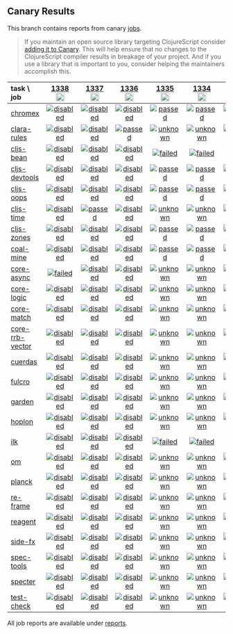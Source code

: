 ## Canary Results

This branch contains reports from canary [jobs](https://github.com/cljs-oss/canary/tree/jobs).

> If you maintain an open source library targeting ClojureScript consider [adding it to Canary](https://github.com/cljs-oss/canary/tree/master#how-to-participate). This will help ensure that no changes to the ClojureScript compiler results in breakage of your project. And if you use a library that is important to you, consider helping the maintainers accomplish this.

[//]: # (begin_overview_table)

| task \ job | <a href="reports/2020/03/27/job-001338-1.10.624-20f34d85" title="job #1338&#xA;&#xA;job --only core-async&#xA;&#xA;requested by Mike Fikes (@mfikes) on 2020-03-27T16:57:36Z">1338<br/><img width=20 height=20 src="https://avatars1.githubusercontent.com/u/1723464?v=4&s=60"></a> | <a href="reports/2020/03/27/job-001337-1.10.624-20f34d85" title="job #1337&#xA;&#xA;job --only cljs-time&#xA;&#xA;requested by Mike Fikes (@mfikes) on 2020-03-27T16:04:59Z">1337<br/><img width=20 height=20 src="https://avatars1.githubusercontent.com/u/1723464?v=4&s=60"></a> | <a href="reports/2020/03/27/job-001336-1.10.624-20f34d85" title="job #1336&#xA;&#xA;job --only clara-rules&#xA;&#xA;requested by Mike Fikes (@mfikes) on 2020-03-27T15:59:37Z">1336<br/><img width=20 height=20 src="https://avatars1.githubusercontent.com/u/1723464?v=4&s=60"></a> | <a href="reports/2020/03/27/job-001335-1.10.624-20f34d85" title="job #1335&#xA;&#xA;job&#xA;&#xA;requested by BinaryAge Bot (@babot) on 2020-03-27T11:02:59Z">1335<br/><img width=20 height=20 src="https://avatars0.githubusercontent.com/u/1476765?v=4&s=60"></a> | <a href="reports/2020/03/26/job-001334-1.10.624-20f34d85" title="job #1334&#xA;&#xA;job&#xA;&#xA;requested by BinaryAge Bot (@babot) on 2020-03-26T11:02:39Z">1334<br/><img width=20 height=20 src="https://avatars0.githubusercontent.com/u/1476765?v=4&s=60"></a> | <a href="reports/2020/03/25/job-001333-1.10.624-20f34d85" title="job #1333&#xA;&#xA;job&#xA;&#xA;requested by BinaryAge Bot (@babot) on 2020-03-25T11:02:43Z">1333<br/><img width=20 height=20 src="https://avatars0.githubusercontent.com/u/1476765?v=4&s=60"></a> | <a href="reports/2020/03/24/job-001332-1.10.623-e4e1ac25" title="job #1332&#xA;&#xA;job&#xA;&#xA;requested by BinaryAge Bot (@babot) on 2020-03-24T11:02:43Z">1332<br/><img width=20 height=20 src="https://avatars0.githubusercontent.com/u/1476765?v=4&s=60"></a> | <a href="reports/2020/03/23/job-001331-1.10.623-e4e1ac25" title="job #1331&#xA;&#xA;job --only cljs-zones&#xA;&#xA;requested by Antonin Hildebrand (@darwin) on 2020-03-23T18:26:31Z">1331<br/><img width=20 height=20 src="https://avatars1.githubusercontent.com/u/5453?v=4&s=60"></a> | <a href="reports/2020/03/23/job-001330-1.10.623-e4e1ac25" title="job #1330&#xA;&#xA;job --only cljs-devtools&#xA;&#xA;requested by Antonin Hildebrand (@darwin) on 2020-03-23T17:15:35Z">1330<br/><img width=20 height=20 src="https://avatars1.githubusercontent.com/u/5453?v=4&s=60"></a> | <a href="reports/2020/03/23/job-001329-1.10.623-e4e1ac25" title="job #1329&#xA;&#xA;job --only cljs-oops&#xA;&#xA;requested by Antonin Hildebrand (@darwin) on 2020-03-23T16:01:21Z">1329<br/><img width=20 height=20 src="https://avatars1.githubusercontent.com/u/5453?v=4&s=60"></a> |
| :--- | :---: | :---: | :---: | :---: | :---: | :---: | :---: | :---: | :---: | :---: |
| [chromex](https://github.com/binaryage/chromex) | <a href="reports/2020/03/27/job-001338-1.10.624-20f34d85#-chromex"><img title="disabled" src="http://box.binaryage.com/s-disabled.svg"><a> | <a href="reports/2020/03/27/job-001337-1.10.624-20f34d85#-chromex"><img title="disabled" src="http://box.binaryage.com/s-disabled.svg"><a> | <a href="reports/2020/03/27/job-001336-1.10.624-20f34d85#-chromex"><img title="disabled" src="http://box.binaryage.com/s-disabled.svg"><a> | <a href="reports/2020/03/27/job-001335-1.10.624-20f34d85#-chromex"><img title="passed" src="http://box.binaryage.com/s-passed.svg"><a> | <a href="reports/2020/03/26/job-001334-1.10.624-20f34d85#-chromex"><img title="passed" src="http://box.binaryage.com/s-passed.svg"><a> | <a href="reports/2020/03/25/job-001333-1.10.624-20f34d85#-chromex"><img title="passed" src="http://box.binaryage.com/s-passed.svg"><a> | <a href="reports/2020/03/24/job-001332-1.10.623-e4e1ac25#-chromex"><img title="passed" src="http://box.binaryage.com/s-passed.svg"><a> | <a href="reports/2020/03/23/job-001331-1.10.623-e4e1ac25#-chromex"><img title="disabled" src="http://box.binaryage.com/s-disabled.svg"><a> | <a href="reports/2020/03/23/job-001330-1.10.623-e4e1ac25#-chromex"><img title="disabled" src="http://box.binaryage.com/s-disabled.svg"><a> | <a href="reports/2020/03/23/job-001329-1.10.623-e4e1ac25#-chromex"><img title="disabled" src="http://box.binaryage.com/s-disabled.svg"><a> |
| [clara-rules](https://github.com/cerner/clara-rules) | <a href="reports/2020/03/27/job-001338-1.10.624-20f34d85#-clara-rules"><img title="disabled" src="http://box.binaryage.com/s-disabled.svg"><a> | <a href="reports/2020/03/27/job-001337-1.10.624-20f34d85#-clara-rules"><img title="disabled" src="http://box.binaryage.com/s-disabled.svg"><a> | <a href="reports/2020/03/27/job-001336-1.10.624-20f34d85#-clara-rules"><img title="passed" src="http://box.binaryage.com/s-passed.svg"><a> | <a href="reports/2020/03/27/job-001335-1.10.624-20f34d85#-clara-rules"><img title="unknown" src="http://box.binaryage.com/s-unknown.svg"><a> | <a href="reports/2020/03/26/job-001334-1.10.624-20f34d85#-clara-rules"><img title="unknown" src="http://box.binaryage.com/s-unknown.svg"><a> | <a href="reports/2020/03/25/job-001333-1.10.624-20f34d85#-clara-rules"><img title="unknown" src="http://box.binaryage.com/s-unknown.svg"><a> | <a href="reports/2020/03/24/job-001332-1.10.623-e4e1ac25#-clara-rules"><img title="unknown" src="http://box.binaryage.com/s-unknown.svg"><a> | <a href="reports/2020/03/23/job-001331-1.10.623-e4e1ac25#-clara-rules"><img title="disabled" src="http://box.binaryage.com/s-disabled.svg"><a> | <a href="reports/2020/03/23/job-001330-1.10.623-e4e1ac25#-clara-rules"><img title="disabled" src="http://box.binaryage.com/s-disabled.svg"><a> | <a href="reports/2020/03/23/job-001329-1.10.623-e4e1ac25#-clara-rules"><img title="disabled" src="http://box.binaryage.com/s-disabled.svg"><a> |
| [cljs-bean](https://github.com/mfikes/cljs-bean) | <a href="reports/2020/03/27/job-001338-1.10.624-20f34d85#-cljs-bean"><img title="disabled" src="http://box.binaryage.com/s-disabled.svg"><a> | <a href="reports/2020/03/27/job-001337-1.10.624-20f34d85#-cljs-bean"><img title="disabled" src="http://box.binaryage.com/s-disabled.svg"><a> | <a href="reports/2020/03/27/job-001336-1.10.624-20f34d85#-cljs-bean"><img title="disabled" src="http://box.binaryage.com/s-disabled.svg"><a> | <a href="reports/2020/03/27/job-001335-1.10.624-20f34d85#-cljs-bean"><img title="failed" src="http://box.binaryage.com/s-failed.svg"><a> | <a href="reports/2020/03/26/job-001334-1.10.624-20f34d85#-cljs-bean"><img title="failed" src="http://box.binaryage.com/s-failed.svg"><a> | <a href="reports/2020/03/25/job-001333-1.10.624-20f34d85#-cljs-bean"><img title="failed" src="http://box.binaryage.com/s-failed.svg"><a> | <a href="reports/2020/03/24/job-001332-1.10.623-e4e1ac25#-cljs-bean"><img title="failed" src="http://box.binaryage.com/s-failed.svg"><a> | <a href="reports/2020/03/23/job-001331-1.10.623-e4e1ac25#-cljs-bean"><img title="disabled" src="http://box.binaryage.com/s-disabled.svg"><a> | <a href="reports/2020/03/23/job-001330-1.10.623-e4e1ac25#-cljs-bean"><img title="disabled" src="http://box.binaryage.com/s-disabled.svg"><a> | <a href="reports/2020/03/23/job-001329-1.10.623-e4e1ac25#-cljs-bean"><img title="disabled" src="http://box.binaryage.com/s-disabled.svg"><a> |
| [cljs-devtools](https://github.com/binaryage/cljs-devtools) | <a href="reports/2020/03/27/job-001338-1.10.624-20f34d85#-cljs-devtools"><img title="disabled" src="http://box.binaryage.com/s-disabled.svg"><a> | <a href="reports/2020/03/27/job-001337-1.10.624-20f34d85#-cljs-devtools"><img title="disabled" src="http://box.binaryage.com/s-disabled.svg"><a> | <a href="reports/2020/03/27/job-001336-1.10.624-20f34d85#-cljs-devtools"><img title="disabled" src="http://box.binaryage.com/s-disabled.svg"><a> | <a href="reports/2020/03/27/job-001335-1.10.624-20f34d85#-cljs-devtools"><img title="passed" src="http://box.binaryage.com/s-passed.svg"><a> | <a href="reports/2020/03/26/job-001334-1.10.624-20f34d85#-cljs-devtools"><img title="passed" src="http://box.binaryage.com/s-passed.svg"><a> | <a href="reports/2020/03/25/job-001333-1.10.624-20f34d85#-cljs-devtools"><img title="passed" src="http://box.binaryage.com/s-passed.svg"><a> | <a href="reports/2020/03/24/job-001332-1.10.623-e4e1ac25#-cljs-devtools"><img title="passed" src="http://box.binaryage.com/s-passed.svg"><a> | <a href="reports/2020/03/23/job-001331-1.10.623-e4e1ac25#-cljs-devtools"><img title="disabled" src="http://box.binaryage.com/s-disabled.svg"><a> | <a href="reports/2020/03/23/job-001330-1.10.623-e4e1ac25#-cljs-devtools"><img title="passed" src="http://box.binaryage.com/s-passed.svg"><a> | <a href="reports/2020/03/23/job-001329-1.10.623-e4e1ac25#-cljs-devtools"><img title="disabled" src="http://box.binaryage.com/s-disabled.svg"><a> |
| [cljs-oops](https://github.com/binaryage/cljs-oops) | <a href="reports/2020/03/27/job-001338-1.10.624-20f34d85#-cljs-oops"><img title="disabled" src="http://box.binaryage.com/s-disabled.svg"><a> | <a href="reports/2020/03/27/job-001337-1.10.624-20f34d85#-cljs-oops"><img title="disabled" src="http://box.binaryage.com/s-disabled.svg"><a> | <a href="reports/2020/03/27/job-001336-1.10.624-20f34d85#-cljs-oops"><img title="disabled" src="http://box.binaryage.com/s-disabled.svg"><a> | <a href="reports/2020/03/27/job-001335-1.10.624-20f34d85#-cljs-oops"><img title="passed" src="http://box.binaryage.com/s-passed.svg"><a> | <a href="reports/2020/03/26/job-001334-1.10.624-20f34d85#-cljs-oops"><img title="passed" src="http://box.binaryage.com/s-passed.svg"><a> | <a href="reports/2020/03/25/job-001333-1.10.624-20f34d85#-cljs-oops"><img title="passed" src="http://box.binaryage.com/s-passed.svg"><a> | <a href="reports/2020/03/24/job-001332-1.10.623-e4e1ac25#-cljs-oops"><img title="passed" src="http://box.binaryage.com/s-passed.svg"><a> | <a href="reports/2020/03/23/job-001331-1.10.623-e4e1ac25#-cljs-oops"><img title="disabled" src="http://box.binaryage.com/s-disabled.svg"><a> | <a href="reports/2020/03/23/job-001330-1.10.623-e4e1ac25#-cljs-oops"><img title="disabled" src="http://box.binaryage.com/s-disabled.svg"><a> | <a href="reports/2020/03/23/job-001329-1.10.623-e4e1ac25#-cljs-oops"><img title="passed" src="http://box.binaryage.com/s-passed.svg"><a> |
| [cljs-time](https://github.com/andrewmcveigh/cljs-time) | <a href="reports/2020/03/27/job-001338-1.10.624-20f34d85#-cljs-time"><img title="disabled" src="http://box.binaryage.com/s-disabled.svg"><a> | <a href="reports/2020/03/27/job-001337-1.10.624-20f34d85#-cljs-time"><img title="passed" src="http://box.binaryage.com/s-passed.svg"><a> | <a href="reports/2020/03/27/job-001336-1.10.624-20f34d85#-cljs-time"><img title="disabled" src="http://box.binaryage.com/s-disabled.svg"><a> | <a href="reports/2020/03/27/job-001335-1.10.624-20f34d85#-cljs-time"><img title="unknown" src="http://box.binaryage.com/s-unknown.svg"><a> | <a href="reports/2020/03/26/job-001334-1.10.624-20f34d85#-cljs-time"><img title="unknown" src="http://box.binaryage.com/s-unknown.svg"><a> | <a href="reports/2020/03/25/job-001333-1.10.624-20f34d85#-cljs-time"><img title="unknown" src="http://box.binaryage.com/s-unknown.svg"><a> | <a href="reports/2020/03/24/job-001332-1.10.623-e4e1ac25#-cljs-time"><img title="unknown" src="http://box.binaryage.com/s-unknown.svg"><a> | <a href="reports/2020/03/23/job-001331-1.10.623-e4e1ac25#-cljs-time"><img title="disabled" src="http://box.binaryage.com/s-disabled.svg"><a> | <a href="reports/2020/03/23/job-001330-1.10.623-e4e1ac25#-cljs-time"><img title="disabled" src="http://box.binaryage.com/s-disabled.svg"><a> | <a href="reports/2020/03/23/job-001329-1.10.623-e4e1ac25#-cljs-time"><img title="disabled" src="http://box.binaryage.com/s-disabled.svg"><a> |
| [cljs-zones](https://github.com/binaryage/cljs-zones) | <a href="reports/2020/03/27/job-001338-1.10.624-20f34d85#-cljs-zones"><img title="disabled" src="http://box.binaryage.com/s-disabled.svg"><a> | <a href="reports/2020/03/27/job-001337-1.10.624-20f34d85#-cljs-zones"><img title="disabled" src="http://box.binaryage.com/s-disabled.svg"><a> | <a href="reports/2020/03/27/job-001336-1.10.624-20f34d85#-cljs-zones"><img title="disabled" src="http://box.binaryage.com/s-disabled.svg"><a> | <a href="reports/2020/03/27/job-001335-1.10.624-20f34d85#-cljs-zones"><img title="passed" src="http://box.binaryage.com/s-passed.svg"><a> | <a href="reports/2020/03/26/job-001334-1.10.624-20f34d85#-cljs-zones"><img title="passed" src="http://box.binaryage.com/s-passed.svg"><a> | <a href="reports/2020/03/25/job-001333-1.10.624-20f34d85#-cljs-zones"><img title="passed" src="http://box.binaryage.com/s-passed.svg"><a> | <a href="reports/2020/03/24/job-001332-1.10.623-e4e1ac25#-cljs-zones"><img title="passed" src="http://box.binaryage.com/s-passed.svg"><a> | <a href="reports/2020/03/23/job-001331-1.10.623-e4e1ac25#-cljs-zones"><img title="passed" src="http://box.binaryage.com/s-passed.svg"><a> | <a href="reports/2020/03/23/job-001330-1.10.623-e4e1ac25#-cljs-zones"><img title="disabled" src="http://box.binaryage.com/s-disabled.svg"><a> | <a href="reports/2020/03/23/job-001329-1.10.623-e4e1ac25#-cljs-zones"><img title="disabled" src="http://box.binaryage.com/s-disabled.svg"><a> |
| [coal-mine](https://github.com/mfikes/coal-mine) | <a href="reports/2020/03/27/job-001338-1.10.624-20f34d85#-coal-mine"><img title="disabled" src="http://box.binaryage.com/s-disabled.svg"><a> | <a href="reports/2020/03/27/job-001337-1.10.624-20f34d85#-coal-mine"><img title="disabled" src="http://box.binaryage.com/s-disabled.svg"><a> | <a href="reports/2020/03/27/job-001336-1.10.624-20f34d85#-coal-mine"><img title="disabled" src="http://box.binaryage.com/s-disabled.svg"><a> | <a href="reports/2020/03/27/job-001335-1.10.624-20f34d85#-coal-mine"><img title="passed" src="http://box.binaryage.com/s-passed.svg"><a> | <a href="reports/2020/03/26/job-001334-1.10.624-20f34d85#-coal-mine"><img title="passed" src="http://box.binaryage.com/s-passed.svg"><a> | <a href="reports/2020/03/25/job-001333-1.10.624-20f34d85#-coal-mine"><img title="passed" src="http://box.binaryage.com/s-passed.svg"><a> | <a href="reports/2020/03/24/job-001332-1.10.623-e4e1ac25#-coal-mine"><img title="passed" src="http://box.binaryage.com/s-passed.svg"><a> | <a href="reports/2020/03/23/job-001331-1.10.623-e4e1ac25#-coal-mine"><img title="disabled" src="http://box.binaryage.com/s-disabled.svg"><a> | <a href="reports/2020/03/23/job-001330-1.10.623-e4e1ac25#-coal-mine"><img title="disabled" src="http://box.binaryage.com/s-disabled.svg"><a> | <a href="reports/2020/03/23/job-001329-1.10.623-e4e1ac25#-coal-mine"><img title="disabled" src="http://box.binaryage.com/s-disabled.svg"><a> |
| [core-async](https://github.com/clojure/core.async) | <a href="reports/2020/03/27/job-001338-1.10.624-20f34d85#-core-async"><img title="failed" src="http://box.binaryage.com/s-failed.svg"><a> | <a href="reports/2020/03/27/job-001337-1.10.624-20f34d85#-core-async"><img title="disabled" src="http://box.binaryage.com/s-disabled.svg"><a> | <a href="reports/2020/03/27/job-001336-1.10.624-20f34d85#-core-async"><img title="disabled" src="http://box.binaryage.com/s-disabled.svg"><a> | <a href="reports/2020/03/27/job-001335-1.10.624-20f34d85#-core-async"><img title="unknown" src="http://box.binaryage.com/s-unknown.svg"><a> | <a href="reports/2020/03/26/job-001334-1.10.624-20f34d85#-core-async"><img title="unknown" src="http://box.binaryage.com/s-unknown.svg"><a> | <a href="reports/2020/03/25/job-001333-1.10.624-20f34d85#-core-async"><img title="unknown" src="http://box.binaryage.com/s-unknown.svg"><a> | <a href="reports/2020/03/24/job-001332-1.10.623-e4e1ac25#-core-async"><img title="unknown" src="http://box.binaryage.com/s-unknown.svg"><a> | <a href="reports/2020/03/23/job-001331-1.10.623-e4e1ac25#-core-async"><img title="disabled" src="http://box.binaryage.com/s-disabled.svg"><a> | <a href="reports/2020/03/23/job-001330-1.10.623-e4e1ac25#-core-async"><img title="disabled" src="http://box.binaryage.com/s-disabled.svg"><a> | <a href="reports/2020/03/23/job-001329-1.10.623-e4e1ac25#-core-async"><img title="disabled" src="http://box.binaryage.com/s-disabled.svg"><a> |
| [core-logic](https://github.com/clojure/core.logic) | <a href="reports/2020/03/27/job-001338-1.10.624-20f34d85#-core-logic"><img title="disabled" src="http://box.binaryage.com/s-disabled.svg"><a> | <a href="reports/2020/03/27/job-001337-1.10.624-20f34d85#-core-logic"><img title="disabled" src="http://box.binaryage.com/s-disabled.svg"><a> | <a href="reports/2020/03/27/job-001336-1.10.624-20f34d85#-core-logic"><img title="disabled" src="http://box.binaryage.com/s-disabled.svg"><a> | <a href="reports/2020/03/27/job-001335-1.10.624-20f34d85#-core-logic"><img title="unknown" src="http://box.binaryage.com/s-unknown.svg"><a> | <a href="reports/2020/03/26/job-001334-1.10.624-20f34d85#-core-logic"><img title="unknown" src="http://box.binaryage.com/s-unknown.svg"><a> | <a href="reports/2020/03/25/job-001333-1.10.624-20f34d85#-core-logic"><img title="unknown" src="http://box.binaryage.com/s-unknown.svg"><a> | <a href="reports/2020/03/24/job-001332-1.10.623-e4e1ac25#-core-logic"><img title="unknown" src="http://box.binaryage.com/s-unknown.svg"><a> | <a href="reports/2020/03/23/job-001331-1.10.623-e4e1ac25#-core-logic"><img title="disabled" src="http://box.binaryage.com/s-disabled.svg"><a> | <a href="reports/2020/03/23/job-001330-1.10.623-e4e1ac25#-core-logic"><img title="disabled" src="http://box.binaryage.com/s-disabled.svg"><a> | <a href="reports/2020/03/23/job-001329-1.10.623-e4e1ac25#-core-logic"><img title="disabled" src="http://box.binaryage.com/s-disabled.svg"><a> |
| [core-match](https://github.com/clojure/core.match) | <a href="reports/2020/03/27/job-001338-1.10.624-20f34d85#-core-match"><img title="disabled" src="http://box.binaryage.com/s-disabled.svg"><a> | <a href="reports/2020/03/27/job-001337-1.10.624-20f34d85#-core-match"><img title="disabled" src="http://box.binaryage.com/s-disabled.svg"><a> | <a href="reports/2020/03/27/job-001336-1.10.624-20f34d85#-core-match"><img title="disabled" src="http://box.binaryage.com/s-disabled.svg"><a> | <a href="reports/2020/03/27/job-001335-1.10.624-20f34d85#-core-match"><img title="unknown" src="http://box.binaryage.com/s-unknown.svg"><a> | <a href="reports/2020/03/26/job-001334-1.10.624-20f34d85#-core-match"><img title="unknown" src="http://box.binaryage.com/s-unknown.svg"><a> | <a href="reports/2020/03/25/job-001333-1.10.624-20f34d85#-core-match"><img title="unknown" src="http://box.binaryage.com/s-unknown.svg"><a> | <a href="reports/2020/03/24/job-001332-1.10.623-e4e1ac25#-core-match"><img title="unknown" src="http://box.binaryage.com/s-unknown.svg"><a> | <a href="reports/2020/03/23/job-001331-1.10.623-e4e1ac25#-core-match"><img title="disabled" src="http://box.binaryage.com/s-disabled.svg"><a> | <a href="reports/2020/03/23/job-001330-1.10.623-e4e1ac25#-core-match"><img title="disabled" src="http://box.binaryage.com/s-disabled.svg"><a> | <a href="reports/2020/03/23/job-001329-1.10.623-e4e1ac25#-core-match"><img title="disabled" src="http://box.binaryage.com/s-disabled.svg"><a> |
| [core-rrb-vector](https://github.com/clojure/core.rrb-vector) | <a href="reports/2020/03/27/job-001338-1.10.624-20f34d85#-core-rrb-vector"><img title="disabled" src="http://box.binaryage.com/s-disabled.svg"><a> | <a href="reports/2020/03/27/job-001337-1.10.624-20f34d85#-core-rrb-vector"><img title="disabled" src="http://box.binaryage.com/s-disabled.svg"><a> | <a href="reports/2020/03/27/job-001336-1.10.624-20f34d85#-core-rrb-vector"><img title="disabled" src="http://box.binaryage.com/s-disabled.svg"><a> | <a href="reports/2020/03/27/job-001335-1.10.624-20f34d85#-core-rrb-vector"><img title="unknown" src="http://box.binaryage.com/s-unknown.svg"><a> | <a href="reports/2020/03/26/job-001334-1.10.624-20f34d85#-core-rrb-vector"><img title="unknown" src="http://box.binaryage.com/s-unknown.svg"><a> | <a href="reports/2020/03/25/job-001333-1.10.624-20f34d85#-core-rrb-vector"><img title="unknown" src="http://box.binaryage.com/s-unknown.svg"><a> | <a href="reports/2020/03/24/job-001332-1.10.623-e4e1ac25#-core-rrb-vector"><img title="unknown" src="http://box.binaryage.com/s-unknown.svg"><a> | <a href="reports/2020/03/23/job-001331-1.10.623-e4e1ac25#-core-rrb-vector"><img title="disabled" src="http://box.binaryage.com/s-disabled.svg"><a> | <a href="reports/2020/03/23/job-001330-1.10.623-e4e1ac25#-core-rrb-vector"><img title="disabled" src="http://box.binaryage.com/s-disabled.svg"><a> | <a href="reports/2020/03/23/job-001329-1.10.623-e4e1ac25#-core-rrb-vector"><img title="disabled" src="http://box.binaryage.com/s-disabled.svg"><a> |
| [cuerdas](https://github.com/funcool/cuerdas) | <a href="reports/2020/03/27/job-001338-1.10.624-20f34d85#-cuerdas"><img title="disabled" src="http://box.binaryage.com/s-disabled.svg"><a> | <a href="reports/2020/03/27/job-001337-1.10.624-20f34d85#-cuerdas"><img title="disabled" src="http://box.binaryage.com/s-disabled.svg"><a> | <a href="reports/2020/03/27/job-001336-1.10.624-20f34d85#-cuerdas"><img title="disabled" src="http://box.binaryage.com/s-disabled.svg"><a> | <a href="reports/2020/03/27/job-001335-1.10.624-20f34d85#-cuerdas"><img title="unknown" src="http://box.binaryage.com/s-unknown.svg"><a> | <a href="reports/2020/03/26/job-001334-1.10.624-20f34d85#-cuerdas"><img title="unknown" src="http://box.binaryage.com/s-unknown.svg"><a> | <a href="reports/2020/03/25/job-001333-1.10.624-20f34d85#-cuerdas"><img title="unknown" src="http://box.binaryage.com/s-unknown.svg"><a> | <a href="reports/2020/03/24/job-001332-1.10.623-e4e1ac25#-cuerdas"><img title="unknown" src="http://box.binaryage.com/s-unknown.svg"><a> | <a href="reports/2020/03/23/job-001331-1.10.623-e4e1ac25#-cuerdas"><img title="disabled" src="http://box.binaryage.com/s-disabled.svg"><a> | <a href="reports/2020/03/23/job-001330-1.10.623-e4e1ac25#-cuerdas"><img title="disabled" src="http://box.binaryage.com/s-disabled.svg"><a> | <a href="reports/2020/03/23/job-001329-1.10.623-e4e1ac25#-cuerdas"><img title="disabled" src="http://box.binaryage.com/s-disabled.svg"><a> |
| [fulcro](https://github.com/fulcrologic/fulcro) | <a href="reports/2020/03/27/job-001338-1.10.624-20f34d85#-fulcro"><img title="disabled" src="http://box.binaryage.com/s-disabled.svg"><a> | <a href="reports/2020/03/27/job-001337-1.10.624-20f34d85#-fulcro"><img title="disabled" src="http://box.binaryage.com/s-disabled.svg"><a> | <a href="reports/2020/03/27/job-001336-1.10.624-20f34d85#-fulcro"><img title="disabled" src="http://box.binaryage.com/s-disabled.svg"><a> | <a href="reports/2020/03/27/job-001335-1.10.624-20f34d85#-fulcro"><img title="unknown" src="http://box.binaryage.com/s-unknown.svg"><a> | <a href="reports/2020/03/26/job-001334-1.10.624-20f34d85#-fulcro"><img title="unknown" src="http://box.binaryage.com/s-unknown.svg"><a> | <a href="reports/2020/03/25/job-001333-1.10.624-20f34d85#-fulcro"><img title="unknown" src="http://box.binaryage.com/s-unknown.svg"><a> | <a href="reports/2020/03/24/job-001332-1.10.623-e4e1ac25#-fulcro"><img title="unknown" src="http://box.binaryage.com/s-unknown.svg"><a> | <a href="reports/2020/03/23/job-001331-1.10.623-e4e1ac25#-fulcro"><img title="disabled" src="http://box.binaryage.com/s-disabled.svg"><a> | <a href="reports/2020/03/23/job-001330-1.10.623-e4e1ac25#-fulcro"><img title="disabled" src="http://box.binaryage.com/s-disabled.svg"><a> | <a href="reports/2020/03/23/job-001329-1.10.623-e4e1ac25#-fulcro"><img title="disabled" src="http://box.binaryage.com/s-disabled.svg"><a> |
| [garden](https://github.com/noprompt/garden) | <a href="reports/2020/03/27/job-001338-1.10.624-20f34d85#-garden"><img title="disabled" src="http://box.binaryage.com/s-disabled.svg"><a> | <a href="reports/2020/03/27/job-001337-1.10.624-20f34d85#-garden"><img title="disabled" src="http://box.binaryage.com/s-disabled.svg"><a> | <a href="reports/2020/03/27/job-001336-1.10.624-20f34d85#-garden"><img title="disabled" src="http://box.binaryage.com/s-disabled.svg"><a> | <a href="reports/2020/03/27/job-001335-1.10.624-20f34d85#-garden"><img title="unknown" src="http://box.binaryage.com/s-unknown.svg"><a> | <a href="reports/2020/03/26/job-001334-1.10.624-20f34d85#-garden"><img title="unknown" src="http://box.binaryage.com/s-unknown.svg"><a> | <a href="reports/2020/03/25/job-001333-1.10.624-20f34d85#-garden"><img title="unknown" src="http://box.binaryage.com/s-unknown.svg"><a> | <a href="reports/2020/03/24/job-001332-1.10.623-e4e1ac25#-garden"><img title="unknown" src="http://box.binaryage.com/s-unknown.svg"><a> | <a href="reports/2020/03/23/job-001331-1.10.623-e4e1ac25#-garden"><img title="disabled" src="http://box.binaryage.com/s-disabled.svg"><a> | <a href="reports/2020/03/23/job-001330-1.10.623-e4e1ac25#-garden"><img title="disabled" src="http://box.binaryage.com/s-disabled.svg"><a> | <a href="reports/2020/03/23/job-001329-1.10.623-e4e1ac25#-garden"><img title="disabled" src="http://box.binaryage.com/s-disabled.svg"><a> |
| [hoplon](https://github.com/hoplon/hoplon) | <a href="reports/2020/03/27/job-001338-1.10.624-20f34d85#-hoplon"><img title="disabled" src="http://box.binaryage.com/s-disabled.svg"><a> | <a href="reports/2020/03/27/job-001337-1.10.624-20f34d85#-hoplon"><img title="disabled" src="http://box.binaryage.com/s-disabled.svg"><a> | <a href="reports/2020/03/27/job-001336-1.10.624-20f34d85#-hoplon"><img title="disabled" src="http://box.binaryage.com/s-disabled.svg"><a> | <a href="reports/2020/03/27/job-001335-1.10.624-20f34d85#-hoplon"><img title="unknown" src="http://box.binaryage.com/s-unknown.svg"><a> | <a href="reports/2020/03/26/job-001334-1.10.624-20f34d85#-hoplon"><img title="unknown" src="http://box.binaryage.com/s-unknown.svg"><a> | <a href="reports/2020/03/25/job-001333-1.10.624-20f34d85#-hoplon"><img title="unknown" src="http://box.binaryage.com/s-unknown.svg"><a> | <a href="reports/2020/03/24/job-001332-1.10.623-e4e1ac25#-hoplon"><img title="unknown" src="http://box.binaryage.com/s-unknown.svg"><a> | <a href="reports/2020/03/23/job-001331-1.10.623-e4e1ac25#-hoplon"><img title="disabled" src="http://box.binaryage.com/s-disabled.svg"><a> | <a href="reports/2020/03/23/job-001330-1.10.623-e4e1ac25#-hoplon"><img title="disabled" src="http://box.binaryage.com/s-disabled.svg"><a> | <a href="reports/2020/03/23/job-001329-1.10.623-e4e1ac25#-hoplon"><img title="disabled" src="http://box.binaryage.com/s-disabled.svg"><a> |
| [ilk](https://github.com/mfikes/ilk) | <a href="reports/2020/03/27/job-001338-1.10.624-20f34d85#-ilk"><img title="disabled" src="http://box.binaryage.com/s-disabled.svg"><a> | <a href="reports/2020/03/27/job-001337-1.10.624-20f34d85#-ilk"><img title="disabled" src="http://box.binaryage.com/s-disabled.svg"><a> | <a href="reports/2020/03/27/job-001336-1.10.624-20f34d85#-ilk"><img title="disabled" src="http://box.binaryage.com/s-disabled.svg"><a> | <a href="reports/2020/03/27/job-001335-1.10.624-20f34d85#-ilk"><img title="failed" src="http://box.binaryage.com/s-failed.svg"><a> | <a href="reports/2020/03/26/job-001334-1.10.624-20f34d85#-ilk"><img title="failed" src="http://box.binaryage.com/s-failed.svg"><a> | <a href="reports/2020/03/25/job-001333-1.10.624-20f34d85#-ilk"><img title="failed" src="http://box.binaryage.com/s-failed.svg"><a> | <a href="reports/2020/03/24/job-001332-1.10.623-e4e1ac25#-ilk"><img title="failed" src="http://box.binaryage.com/s-failed.svg"><a> | <a href="reports/2020/03/23/job-001331-1.10.623-e4e1ac25#-ilk"><img title="disabled" src="http://box.binaryage.com/s-disabled.svg"><a> | <a href="reports/2020/03/23/job-001330-1.10.623-e4e1ac25#-ilk"><img title="disabled" src="http://box.binaryage.com/s-disabled.svg"><a> | <a href="reports/2020/03/23/job-001329-1.10.623-e4e1ac25#-ilk"><img title="disabled" src="http://box.binaryage.com/s-disabled.svg"><a> |
| [om](https://github.com/omcljs/om) | <a href="reports/2020/03/27/job-001338-1.10.624-20f34d85#-om"><img title="disabled" src="http://box.binaryage.com/s-disabled.svg"><a> | <a href="reports/2020/03/27/job-001337-1.10.624-20f34d85#-om"><img title="disabled" src="http://box.binaryage.com/s-disabled.svg"><a> | <a href="reports/2020/03/27/job-001336-1.10.624-20f34d85#-om"><img title="disabled" src="http://box.binaryage.com/s-disabled.svg"><a> | <a href="reports/2020/03/27/job-001335-1.10.624-20f34d85#-om"><img title="unknown" src="http://box.binaryage.com/s-unknown.svg"><a> | <a href="reports/2020/03/26/job-001334-1.10.624-20f34d85#-om"><img title="unknown" src="http://box.binaryage.com/s-unknown.svg"><a> | <a href="reports/2020/03/25/job-001333-1.10.624-20f34d85#-om"><img title="unknown" src="http://box.binaryage.com/s-unknown.svg"><a> | <a href="reports/2020/03/24/job-001332-1.10.623-e4e1ac25#-om"><img title="unknown" src="http://box.binaryage.com/s-unknown.svg"><a> | <a href="reports/2020/03/23/job-001331-1.10.623-e4e1ac25#-om"><img title="disabled" src="http://box.binaryage.com/s-disabled.svg"><a> | <a href="reports/2020/03/23/job-001330-1.10.623-e4e1ac25#-om"><img title="disabled" src="http://box.binaryage.com/s-disabled.svg"><a> | <a href="reports/2020/03/23/job-001329-1.10.623-e4e1ac25#-om"><img title="disabled" src="http://box.binaryage.com/s-disabled.svg"><a> |
| [planck](https://github.com/planck-repl/planck) | <a href="reports/2020/03/27/job-001338-1.10.624-20f34d85#-planck"><img title="disabled" src="http://box.binaryage.com/s-disabled.svg"><a> | <a href="reports/2020/03/27/job-001337-1.10.624-20f34d85#-planck"><img title="disabled" src="http://box.binaryage.com/s-disabled.svg"><a> | <a href="reports/2020/03/27/job-001336-1.10.624-20f34d85#-planck"><img title="disabled" src="http://box.binaryage.com/s-disabled.svg"><a> | <a href="reports/2020/03/27/job-001335-1.10.624-20f34d85#-planck"><img title="unknown" src="http://box.binaryage.com/s-unknown.svg"><a> | <a href="reports/2020/03/26/job-001334-1.10.624-20f34d85#-planck"><img title="unknown" src="http://box.binaryage.com/s-unknown.svg"><a> | <a href="reports/2020/03/25/job-001333-1.10.624-20f34d85#-planck"><img title="unknown" src="http://box.binaryage.com/s-unknown.svg"><a> | <a href="reports/2020/03/24/job-001332-1.10.623-e4e1ac25#-planck"><img title="unknown" src="http://box.binaryage.com/s-unknown.svg"><a> | <a href="reports/2020/03/23/job-001331-1.10.623-e4e1ac25#-planck"><img title="disabled" src="http://box.binaryage.com/s-disabled.svg"><a> | <a href="reports/2020/03/23/job-001330-1.10.623-e4e1ac25#-planck"><img title="disabled" src="http://box.binaryage.com/s-disabled.svg"><a> | <a href="reports/2020/03/23/job-001329-1.10.623-e4e1ac25#-planck"><img title="disabled" src="http://box.binaryage.com/s-disabled.svg"><a> |
| [re-frame](https://github.com/Day8/re-frame) | <a href="reports/2020/03/27/job-001338-1.10.624-20f34d85#-re-frame"><img title="disabled" src="http://box.binaryage.com/s-disabled.svg"><a> | <a href="reports/2020/03/27/job-001337-1.10.624-20f34d85#-re-frame"><img title="disabled" src="http://box.binaryage.com/s-disabled.svg"><a> | <a href="reports/2020/03/27/job-001336-1.10.624-20f34d85#-re-frame"><img title="disabled" src="http://box.binaryage.com/s-disabled.svg"><a> | <a href="reports/2020/03/27/job-001335-1.10.624-20f34d85#-re-frame"><img title="unknown" src="http://box.binaryage.com/s-unknown.svg"><a> | <a href="reports/2020/03/26/job-001334-1.10.624-20f34d85#-re-frame"><img title="unknown" src="http://box.binaryage.com/s-unknown.svg"><a> | <a href="reports/2020/03/25/job-001333-1.10.624-20f34d85#-re-frame"><img title="unknown" src="http://box.binaryage.com/s-unknown.svg"><a> | <a href="reports/2020/03/24/job-001332-1.10.623-e4e1ac25#-re-frame"><img title="unknown" src="http://box.binaryage.com/s-unknown.svg"><a> | <a href="reports/2020/03/23/job-001331-1.10.623-e4e1ac25#-re-frame"><img title="disabled" src="http://box.binaryage.com/s-disabled.svg"><a> | <a href="reports/2020/03/23/job-001330-1.10.623-e4e1ac25#-re-frame"><img title="disabled" src="http://box.binaryage.com/s-disabled.svg"><a> | <a href="reports/2020/03/23/job-001329-1.10.623-e4e1ac25#-re-frame"><img title="disabled" src="http://box.binaryage.com/s-disabled.svg"><a> |
| [reagent](https://github.com/reagent-project/reagent) | <a href="reports/2020/03/27/job-001338-1.10.624-20f34d85#-reagent"><img title="disabled" src="http://box.binaryage.com/s-disabled.svg"><a> | <a href="reports/2020/03/27/job-001337-1.10.624-20f34d85#-reagent"><img title="disabled" src="http://box.binaryage.com/s-disabled.svg"><a> | <a href="reports/2020/03/27/job-001336-1.10.624-20f34d85#-reagent"><img title="disabled" src="http://box.binaryage.com/s-disabled.svg"><a> | <a href="reports/2020/03/27/job-001335-1.10.624-20f34d85#-reagent"><img title="unknown" src="http://box.binaryage.com/s-unknown.svg"><a> | <a href="reports/2020/03/26/job-001334-1.10.624-20f34d85#-reagent"><img title="unknown" src="http://box.binaryage.com/s-unknown.svg"><a> | <a href="reports/2020/03/25/job-001333-1.10.624-20f34d85#-reagent"><img title="unknown" src="http://box.binaryage.com/s-unknown.svg"><a> | <a href="reports/2020/03/24/job-001332-1.10.623-e4e1ac25#-reagent"><img title="unknown" src="http://box.binaryage.com/s-unknown.svg"><a> | <a href="reports/2020/03/23/job-001331-1.10.623-e4e1ac25#-reagent"><img title="disabled" src="http://box.binaryage.com/s-disabled.svg"><a> | <a href="reports/2020/03/23/job-001330-1.10.623-e4e1ac25#-reagent"><img title="disabled" src="http://box.binaryage.com/s-disabled.svg"><a> | <a href="reports/2020/03/23/job-001329-1.10.623-e4e1ac25#-reagent"><img title="disabled" src="http://box.binaryage.com/s-disabled.svg"><a> |
| [side-fx](https://github.com/cljsrn/side-fx) | <a href="reports/2020/03/27/job-001338-1.10.624-20f34d85#-side-fx"><img title="disabled" src="http://box.binaryage.com/s-disabled.svg"><a> | <a href="reports/2020/03/27/job-001337-1.10.624-20f34d85#-side-fx"><img title="disabled" src="http://box.binaryage.com/s-disabled.svg"><a> | <a href="reports/2020/03/27/job-001336-1.10.624-20f34d85#-side-fx"><img title="disabled" src="http://box.binaryage.com/s-disabled.svg"><a> | <a href="reports/2020/03/27/job-001335-1.10.624-20f34d85#-side-fx"><img title="unknown" src="http://box.binaryage.com/s-unknown.svg"><a> | <a href="reports/2020/03/26/job-001334-1.10.624-20f34d85#-side-fx"><img title="unknown" src="http://box.binaryage.com/s-unknown.svg"><a> | <a href="reports/2020/03/25/job-001333-1.10.624-20f34d85#-side-fx"><img title="unknown" src="http://box.binaryage.com/s-unknown.svg"><a> | <a href="reports/2020/03/24/job-001332-1.10.623-e4e1ac25#-side-fx"><img title="unknown" src="http://box.binaryage.com/s-unknown.svg"><a> | <a href="reports/2020/03/23/job-001331-1.10.623-e4e1ac25#-side-fx"><img title="disabled" src="http://box.binaryage.com/s-disabled.svg"><a> | <a href="reports/2020/03/23/job-001330-1.10.623-e4e1ac25#-side-fx"><img title="disabled" src="http://box.binaryage.com/s-disabled.svg"><a> | <a href="reports/2020/03/23/job-001329-1.10.623-e4e1ac25#-side-fx"><img title="disabled" src="http://box.binaryage.com/s-disabled.svg"><a> |
| [spec-tools](https://github.com/metosin/spec-tools) | <a href="reports/2020/03/27/job-001338-1.10.624-20f34d85#-spec-tools"><img title="disabled" src="http://box.binaryage.com/s-disabled.svg"><a> | <a href="reports/2020/03/27/job-001337-1.10.624-20f34d85#-spec-tools"><img title="disabled" src="http://box.binaryage.com/s-disabled.svg"><a> | <a href="reports/2020/03/27/job-001336-1.10.624-20f34d85#-spec-tools"><img title="disabled" src="http://box.binaryage.com/s-disabled.svg"><a> | <a href="reports/2020/03/27/job-001335-1.10.624-20f34d85#-spec-tools"><img title="unknown" src="http://box.binaryage.com/s-unknown.svg"><a> | <a href="reports/2020/03/26/job-001334-1.10.624-20f34d85#-spec-tools"><img title="unknown" src="http://box.binaryage.com/s-unknown.svg"><a> | <a href="reports/2020/03/25/job-001333-1.10.624-20f34d85#-spec-tools"><img title="unknown" src="http://box.binaryage.com/s-unknown.svg"><a> | <a href="reports/2020/03/24/job-001332-1.10.623-e4e1ac25#-spec-tools"><img title="unknown" src="http://box.binaryage.com/s-unknown.svg"><a> | <a href="reports/2020/03/23/job-001331-1.10.623-e4e1ac25#-spec-tools"><img title="disabled" src="http://box.binaryage.com/s-disabled.svg"><a> | <a href="reports/2020/03/23/job-001330-1.10.623-e4e1ac25#-spec-tools"><img title="disabled" src="http://box.binaryage.com/s-disabled.svg"><a> | <a href="reports/2020/03/23/job-001329-1.10.623-e4e1ac25#-spec-tools"><img title="disabled" src="http://box.binaryage.com/s-disabled.svg"><a> |
| [specter](https://github.com/nathanmarz/specter) | <a href="reports/2020/03/27/job-001338-1.10.624-20f34d85#-specter"><img title="disabled" src="http://box.binaryage.com/s-disabled.svg"><a> | <a href="reports/2020/03/27/job-001337-1.10.624-20f34d85#-specter"><img title="disabled" src="http://box.binaryage.com/s-disabled.svg"><a> | <a href="reports/2020/03/27/job-001336-1.10.624-20f34d85#-specter"><img title="disabled" src="http://box.binaryage.com/s-disabled.svg"><a> | <a href="reports/2020/03/27/job-001335-1.10.624-20f34d85#-specter"><img title="unknown" src="http://box.binaryage.com/s-unknown.svg"><a> | <a href="reports/2020/03/26/job-001334-1.10.624-20f34d85#-specter"><img title="unknown" src="http://box.binaryage.com/s-unknown.svg"><a> | <a href="reports/2020/03/25/job-001333-1.10.624-20f34d85#-specter"><img title="unknown" src="http://box.binaryage.com/s-unknown.svg"><a> | <a href="reports/2020/03/24/job-001332-1.10.623-e4e1ac25#-specter"><img title="unknown" src="http://box.binaryage.com/s-unknown.svg"><a> | <a href="reports/2020/03/23/job-001331-1.10.623-e4e1ac25#-specter"><img title="disabled" src="http://box.binaryage.com/s-disabled.svg"><a> | <a href="reports/2020/03/23/job-001330-1.10.623-e4e1ac25#-specter"><img title="disabled" src="http://box.binaryage.com/s-disabled.svg"><a> | <a href="reports/2020/03/23/job-001329-1.10.623-e4e1ac25#-specter"><img title="disabled" src="http://box.binaryage.com/s-disabled.svg"><a> |
| [test-check](https://github.com/clojure/test.check) | <a href="reports/2020/03/27/job-001338-1.10.624-20f34d85#-test-check"><img title="disabled" src="http://box.binaryage.com/s-disabled.svg"><a> | <a href="reports/2020/03/27/job-001337-1.10.624-20f34d85#-test-check"><img title="disabled" src="http://box.binaryage.com/s-disabled.svg"><a> | <a href="reports/2020/03/27/job-001336-1.10.624-20f34d85#-test-check"><img title="disabled" src="http://box.binaryage.com/s-disabled.svg"><a> | <a href="reports/2020/03/27/job-001335-1.10.624-20f34d85#-test-check"><img title="unknown" src="http://box.binaryage.com/s-unknown.svg"><a> | <a href="reports/2020/03/26/job-001334-1.10.624-20f34d85#-test-check"><img title="unknown" src="http://box.binaryage.com/s-unknown.svg"><a> | <a href="reports/2020/03/25/job-001333-1.10.624-20f34d85#-test-check"><img title="unknown" src="http://box.binaryage.com/s-unknown.svg"><a> | <a href="reports/2020/03/24/job-001332-1.10.623-e4e1ac25#-test-check"><img title="unknown" src="http://box.binaryage.com/s-unknown.svg"><a> | <a href="reports/2020/03/23/job-001331-1.10.623-e4e1ac25#-test-check"><img title="disabled" src="http://box.binaryage.com/s-disabled.svg"><a> | <a href="reports/2020/03/23/job-001330-1.10.623-e4e1ac25#-test-check"><img title="disabled" src="http://box.binaryage.com/s-disabled.svg"><a> | <a href="reports/2020/03/23/job-001329-1.10.623-e4e1ac25#-test-check"><img title="disabled" src="http://box.binaryage.com/s-disabled.svg"><a> |

[//]: # (end_overview_table)

All job reports are available under [reports](reports).
